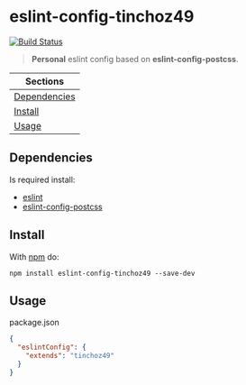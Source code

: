 # eslint-config-tinchoz49
[![Build Status](https://travis-ci.org/tinchoz49/eslint-config-tinchoz49.svg?branch=master)](https://travis-ci.org/tinchoz49/eslint-config-tinchoz49) 
> **Personal** eslint config based on **eslint-config-postcss**.

Sections |
--- |
[Dependencies](#dependencies) |
[Install](#install) |
[Usage](#usage) |

## <a name="dependencies"></a> Dependencies

Is required install:

- [eslint](https://www.npmjs.com/package/eslint)
- [eslint-config-postcss](https://www.npmjs.com/package/eslint-config-postcss)

## <a name="install"></a> Install

With [npm](https://npmjs.com/package/eslint-config-tinchoz49) do:

```
npm install eslint-config-tinchoz49 --save-dev
```

## <a name="usage"></a> Usage

package.json
```json
{
  "eslintConfig": {
    "extends": "tinchoz49"
  }
}
```
